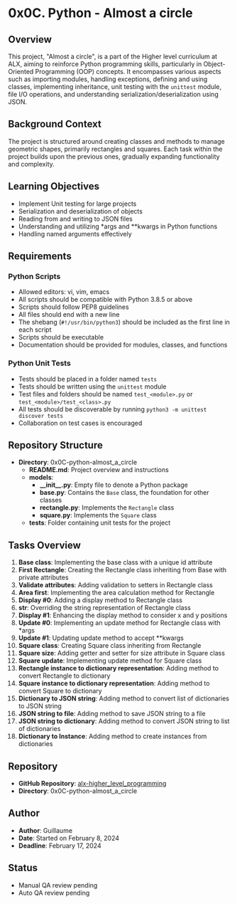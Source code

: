 # 0x0C. Python - Almost a circle

## Overview
This project, "Almost a circle", is a part of the Higher level curriculum at ALX, aiming to reinforce Python programming skills, particularly in Object-Oriented Programming (OOP) concepts. It encompasses various aspects such as importing modules, handling exceptions, defining and using classes, implementing inheritance, unit testing with the `unittest` module, file I/O operations, and understanding serialization/deserialization using JSON.

## Background Context
The project is structured around creating classes and methods to manage geometric shapes, primarily rectangles and squares. Each task within the project builds upon the previous ones, gradually expanding functionality and complexity.

## Learning Objectives
- Implement Unit testing for large projects
- Serialization and deserialization of objects
- Reading from and writing to JSON files
- Understanding and utilizing *args and **kwargs in Python functions
- Handling named arguments effectively

## Requirements
### Python Scripts
- Allowed editors: vi, vim, emacs
- All scripts should be compatible with Python 3.8.5 or above
- Scripts should follow PEP8 guidelines
- All files should end with a new line
- The shebang (`#!/usr/bin/python3`) should be included as the first line in each script
- Scripts should be executable
- Documentation should be provided for modules, classes, and functions

### Python Unit Tests
- Tests should be placed in a folder named `tests`
- Tests should be written using the `unittest` module
- Test files and folders should be named `test_<module>.py` or `test_<module>/test_<class>.py`
- All tests should be discoverable by running `python3 -m unittest discover tests`
- Collaboration on test cases is encouraged

## Repository Structure
- **Directory**: 0x0C-python-almost_a_circle
  - **README.md**: Project overview and instructions
  - **models**:
    - **\_\_init\_\_.py**: Empty file to denote a Python package
    - **base.py**: Contains the `Base` class, the foundation for other classes
    - **rectangle.py**: Implements the `Rectangle` class
    - **square.py**: Implements the `Square` class
  - **tests**: Folder containing unit tests for the project

## Tasks Overview
1. **Base class**: Implementing the base class with a unique id attribute
2. **First Rectangle**: Creating the Rectangle class inheriting from Base with private attributes
3. **Validate attributes**: Adding validation to setters in Rectangle class
4. **Area first**: Implementing the area calculation method for Rectangle
5. **Display #0**: Adding a display method to Rectangle class
6. **__str__**: Overriding the string representation of Rectangle class
7. **Display #1**: Enhancing the display method to consider x and y positions
8. **Update #0**: Implementing an update method for Rectangle class with *args
9. **Update #1**: Updating update method to accept **kwargs
10. **Square class**: Creating Square class inheriting from Rectangle
11. **Square size**: Adding getter and setter for size attribute in Square class
12. **Square update**: Implementing update method for Square class
13. **Rectangle instance to dictionary representation**: Adding method to convert Rectangle to dictionary
14. **Square instance to dictionary representation**: Adding method to convert Square to dictionary
15. **Dictionary to JSON string**: Adding method to convert list of dictionaries to JSON string
16. **JSON string to file**: Adding method to save JSON string to a file
17. **JSON string to dictionary**: Adding method to convert JSON string to list of dictionaries
18. **Dictionary to Instance**: Adding method to create instances from dictionaries

## Repository
- **GitHub Repository**: [alx-higher_level_programming](https://github.com/lamardev/alx-higher_level_programming)
- **Directory**: 0x0C-python-almost_a_circle

## Author
- **Author**: Guillaume
- **Date**: Started on February 8, 2024
- **Deadline**: February 17, 2024

## Status
- Manual QA review pending
- Auto QA review pending

